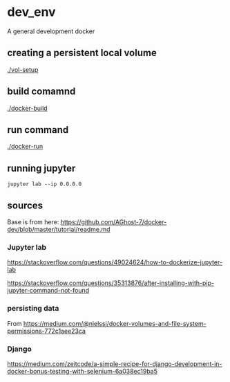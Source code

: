 # dev_env

A general development docker

## creating a persistent local volume
[./vol-setup](./vol-setup)

## build comamnd
[./docker-build](./docker-build)

## run command
[./docker-run](./docker-run)

## running jupyter

```
jupyter lab --ip 0.0.0.0
```

## sources

Base is from here: https://github.com/AGhost-7/docker-dev/blob/master/tutorial/readme.md

### Jupyter lab
https://stackoverflow.com/questions/49024624/how-to-dockerize-jupyter-lab


https://stackoverflow.com/questions/35313876/after-installing-with-pip-jupyter-command-not-found


### persisting data
From https://medium.com/@nielssj/docker-volumes-and-file-system-permissions-772c1aee23ca

### Django

https://medium.com/zeitcode/a-simple-recipe-for-django-development-in-docker-bonus-testing-with-selenium-6a038ec19ba5
